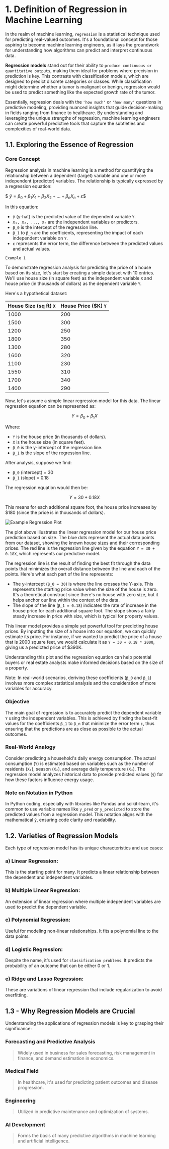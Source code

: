 # 1. **Definition of Regression in Machine Learning**

In the realm of machine learning, `regression` is a statistical technique used for predicting real-valued outcomes. It's a foundational concept for those aspiring to become machine learning engineers, as it lays the groundwork for understanding how algorithms can predict and interpret continuous data.

**Regression models** stand out for their ability to `produce continuous or quantitative outputs`, making them ideal for problems where precision in prediction is key. This contrasts with classification models, which are designed to predict discrete categories or classes. While classification might determine whether a tumor is malignant or benign, regression would be used to predict something like the expected growth rate of the tumor.

Essentially, regression deals with the `'how much'` or `'how many'` questions in predictive modeling, providing nuanced insights that guide decision-making in fields ranging from finance to healthcare. By understanding and leveraging the unique strengths of regression, machine learning engineers can create powerful predictive tools that capture the subtleties and complexities of real-world data.

## 1.1. Exploring the Essence of Regression

### Core Concept
Regression analysis in machine learning is a method for quantifying the relationship between a dependent (target) variable and one or more independent (predictor) variables. The relationship is typically expressed by a regression equation:

$$\
ŷ = β_0 + β_1X_1 + β_2X_2 + ... + β_nX_n + ε
\$$

In this equation:
- `ŷ` (y-hat) is the predicted value of the dependent variable `Y`.
- `X₁, X₂, ..., Xₙ` are the independent variables or predictors.
- `β_0` is the intercept of the regression line.
- `β_1` to `β_n` are the coefficients, representing the impact of each independent variable on `Y`.
- `ε` represents the error term, the difference between the predicted values and actual values.

`Example 1`

To demonstrate regression analysis for predicting the price of a house based on its size, let's start by creating a simple dataset with 10 entries. We'll use house size (in square feet) as the independent variable `X` and house price (in thousands of dollars) as the dependent variable `Y`. 

Here's a hypothetical dataset:

| House Size (sq ft) `X` | House Price ($K) `Y` |
|------------------------|----------------------|
| 1000                   | 200                  |
| 1500                   | 300                  |
| 1200                   | 250                  |
| 1800                   | 350                  |
| 1300                   | 280                  |
| 1600                   | 320                  |
| 1100                   | 230                  |
| 1550                   | 310                  |
| 1700                   | 340                  |
| 1400                   | 290                  |

Now, let's assume a simple linear regression model for this data. The linear regression equation can be represented as:

$$
Y = β_0 + β_1X
$$

Where:
- `Y` is the house price (in thousands of dollars).
- `X` is the house size (in square feet).
- `β_0` is the y-intercept of the regression line.
- `β_1` is the slope of the regression line.

After analysis, suppose we find:
- `β_0` (intercept) = 30
- `β_1` (slope) = 0.18

The regression equation would then be:

$$
Y = 30 + 0.18X
$$

This means for each additional square foot, the house price increases by $180 (since the price is in thousands of dollars).

![Example Regression Plot](../img/example1.png)

The plot above illustrates the linear regression model for our house price prediction based on size. The blue dots represent the actual data points from our dataset, showing the known house sizes and their corresponding prices. The red line is the regression line given by the equation `Y = 30 + 0.18X`, which represents our predictive model.

The regression line is the result of finding the best fit through the data points that minimizes the overall distance between the line and each of the points. Here's what each part of the line represents:

- The y-intercept (`β_0 = 30`) is where the line crosses the Y-axis. This represents the starting price value when the size of the house is zero. It's a theoretical construct since there's no house with zero size, but it helps anchor our line within the context of the data.
- The slope of the line (`β_1 = 0.18`) indicates the rate of increase in the house price for each additional square foot. The slope shows a fairly steady increase in price with size, which is typical for property values.

This linear model provides a simple yet powerful tool for predicting house prices. By inputting the size of a house into our equation, we can quickly estimate its price. For instance, if we wanted to predict the price of a house that is 2000 square feet, we would calculate it as `Y = 30 + 0.18 * 2000`, giving us a predicted price of $390K.

Understanding this plot and the regression equation can help potential buyers or real estate analysts make informed decisions based on the size of a property.

Note: In real-world scenarios, deriving these coefficients (`β_0` and `β_1`) involves more complex statistical analysis and the consideration of more variables for accuracy.


### Objective
The main goal of regression is to accurately predict the dependent variable `Y` using the independent variables. This is achieved by finding the best-fit values for the coefficients `β_1` to `β_n` that minimize the error term `ε`, thus ensuring that the predictions are as close as possible to the actual outcomes.

### Real-World Analogy
Consider predicting a household's daily energy consumption. The actual consumption (`Y`) is estimated based on variables such as the number of residents (`X₁`), season (`X₂`), and average daily temperature (`X₃`). The regression model analyzes historical data to provide predicted values (`ŷ`) for how these factors influence energy usage.

### Note on Notation in Python
In Python coding, especially with libraries like Pandas and scikit-learn, it's common to use variable names like `y_pred` or `y_predicted` to store the predicted values from a regression model. This notation aligns with the mathematical `ŷ`, ensuring code clarity and readability.


## 1.2. Varieties of Regression Models
Each type of regression model has its unique characteristics and use cases:

### a) Linear Regression:
This is the starting point for many. It predicts a linear relationship between the dependent and independent variables.
    
### b) Multiple Linear Regression:
An extension of linear regression where multiple independent variables are used to predict the dependent variable.

### c) Polynomial Regression:
Useful for modeling non-linear relationships. It fits a polynomial line to the data points.

### d) Logistic Regression:
Despite the name, it’s used for `classification problems`. It predicts the probability of an outcome that can be either 0 or 1.

### e) Ridge and Lasso Regression:
These are variations of linear regression that include regularization to avoid overfitting.

## 1.3 - Why Regression Models are Crucial

Understanding the applications of regression models is key to grasping their significance:
   
### Forecasting and Predictive Analysis
> Widely used in business for sales forecasting, risk management in finance, and demand estimation in economics.

### Medical Field
> In healthcare, it's used for predicting patient outcomes and disease progression.

### Engineering
> Utilized in predictive maintenance and optimization of systems.

### AI Development
> Forms the basis of many predictive algorithms in machine learning and artificial intelligence.
